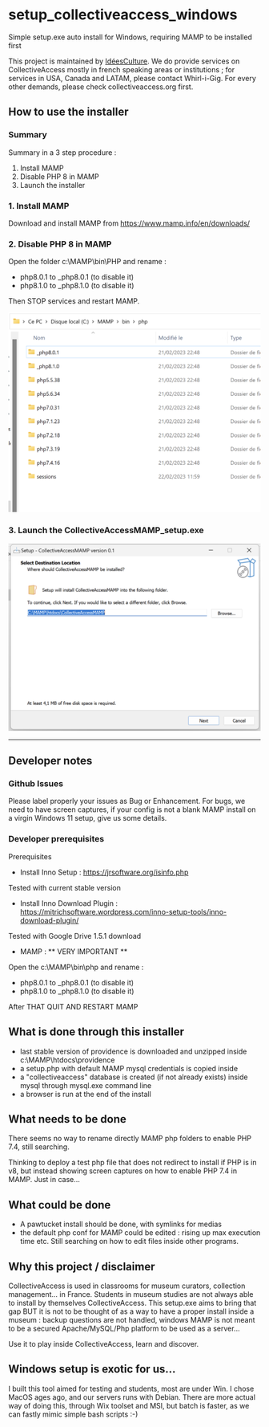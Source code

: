 # setup_collectiveaccess_windows
Simple setup.exe auto install for Windows, requiring MAMP to be installed first

This project is maintained by <a href="https://www.ideesculture.com">IdéesCulture</a>. We do provide services on CollectiveAccess mostly in french speaking areas or institutions ; for services in USA, Canada and LATAM, please contact Whirl-i-Gig. For every other demands, please check collectiveaccess.org first.

## How to use the installer

### Summary

Summary in a 3 step procedure :
1. Install MAMP
2. Disable PHP 8 in MAMP
3. Launch the installer

### 1. Install MAMP

Download and install MAMP from https://www.mamp.info/en/downloads/

### 2. Disable PHP 8 in MAMP

Open the folder c:\MAMP\bin\PHP and rename :
- php8.0.1 to _php8.0.1 (to disable it)
- php8.1.0 to _php8.1.0 (to disable it)

Then STOP services and restart MAMP.

![Disable PHP 8](mamp_disable_php8.png)

### 3. Launch the CollectiveAccessMAMP_setup.exe

![launch setup](setup.png)

----

## Developer notes
### Github Issues

Please label properly your issues as Bug or Enhancement. For bugs, we need to have screen captures, if your config is not a blank MAMP install on a virgin Windows 11 setup, give us some details.

### Developer prerequisites
Prerequisites

- Install Inno Setup : https://jrsoftware.org/isinfo.php

Tested with current stable version

- Install Inno Download Plugin : https://mitrichsoftware.wordpress.com/inno-setup-tools/inno-download-plugin/

Tested with Google Drive 1.5.1 download

- MAMP : ** VERY IMPORTANT **

Open the c:\MAMP\bin\php and rename :
- php8.0.1 to _php8.0.1 (to disable it)
- php8.1.0 to _php8.1.0 (to disable it)

After THAT QUIT AND RESTART MAMP

## What is done through this installer

- last stable version of providence is downloaded and unzipped inside c:\MAMP\htdocs\providence
- a setup.php with default MAMP mysql credentials is copied inside
- a "collectiveaccess" database is created (if not already exists) inside mysql through mysql.exe command line
- a browser is run at the end of the install

## What needs to be done

There seems no way to rename directly MAMP php folders to enable PHP 7.4, still searching.

Thinking to deploy a test php file that does not redirect to install if PHP is in v8, but instead showing screen captures on how to enable PHP 7.4 in MAMP. Just in case...

## What could be done

- A pawtucket install should be done, with symlinks for medias
- the default php conf for MAMP could be edited : rising up max execution time etc. Still searching on how to edit files inside other programs.

## Why this project / disclaimer

CollectiveAccess is used in classrooms for museum curators, collection management... in France. Students in museum studies are not always able to install by themselves CollectiveAccess. This setup.exe aims to bring that gap BUT it is not to be thought of as a way to have a proper install inside a museum : backup questions are not handled, windows MAMP is not meant to be a secured Apache/MySQL/Php platform to be used as a server...

Use it to play inside CollectiveAccess, learn and discover.

## Windows setup is exotic for us...

I built this tool aimed for testing and students, most are under Win. I chose MacOS ages ago, and our servers runs with Debian. There are more actual way of doing this, through Wix toolset and MSI, but batch is faster, as we can fastly mimic simple bash scripts :-)
